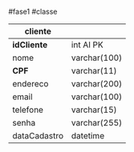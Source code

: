 #fase1 #classe

| cliente       |              |
| ------------- | ------------ |
| **idCliente** | int AI PK    |
| nome          | varchar(100) |
| **CPF**       | varchar(11)  |
| endereco      | varchar(200) |
| email         | varchar(100) |
| telefone      | varchar(15)  |
| senha         | varchar(255) |
| dataCadastro  | datetime     |
